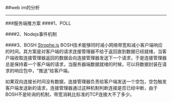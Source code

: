 ##web im的分析
***
###服务端推方案
####1、POLL

####2、Nodejs事件机制

####3、BOSH [Strophe.js](http://strophe.im/)
  BOSH技术能够同时减小网络带宽和减小客户端响应的时间。其方案是对客户端的请求连接管理器不给于返回直到数据已经就绪，当客户端收取连接管理器返回的数据会向连接管理器发送下一个请求，于是连接管理器总是保持着一个客户端的请求，当服务器端数据就绪的时候，可以将数据封装在请求的响应包中，“推送”给客户端。

  如果双向连接长时间没有数据，连接管理器负责给客户端发送一个空包，空包触发客户端发送新的请求，连接管理器通过这种机制判断连接是否已经中断，由于BOSH不是轮询的机制，带宽消耗比标准的TCP连接大不了多少。

